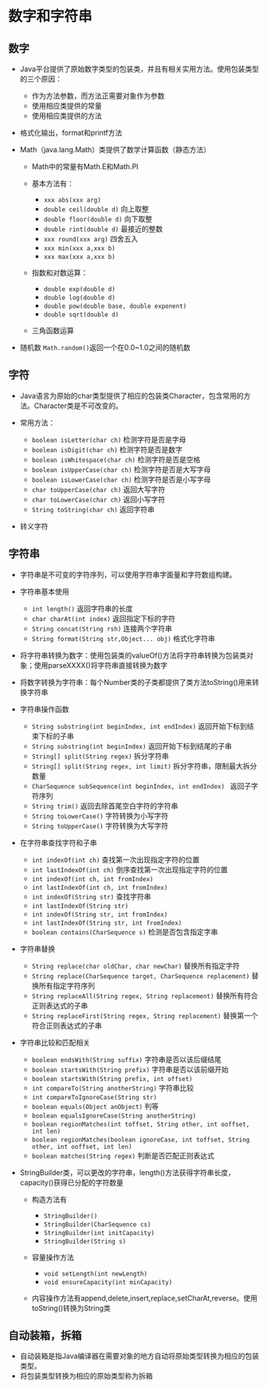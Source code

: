 # 数字和字符串

## 数字

+ Java平台提供了原始数字类型的包装类，并且有相关实用方法。使用包装类型的三个原因：
  + 作为方法参数，而方法正需要对象作为参数
  + 使用相应类提供的常量
  + 使用相应类提供的方法

+ 格式化输出，format和printf方法

+ Math（java.lang.Math）类提供了数学计算函数（静态方法）

  + Math中的常量有Math.E和Math.PI

  + 基本方法有：

    + `xxx abs(xxx arg)`
    + `double ceil(double d)`  向上取整
    + `double floor(double d)` 向下取整
    + `double rint(double d)`  最接近的整数
    + `xxx round(xxx arg)`  四舍五入
    + `xxx min(xxx a,xxx b)` 
    + `xxx max(xxx a,xxx b)`

  + 指数和对数运算：

    + `double exp(double d)`
    + `double log(double d)`
    + `double pow(double base, double exponent)`
    + `double sqrt(double d)`

  + 三角函数运算

+ 随机数 `Math.random()`返回一个在0.0~1.0之间的随机数

## 字符

+ Java语言为原始的char类型提供了相应的包装类Character，包含常用的方法。Character类是不可改变的。

+ 常用方法：

  + `boolean isLetter(char ch)`  检测字符是否是字母
  + `boolean isDigit(char ch)`   检测字符是否是数字
  + `boolean isWhitespace(char ch)` 检测字符是否是空格
  + `boolean isUpperCase(char ch)` 检测字符是否是大写字母
  + `boolean isLowerCase(char ch)` 检测字符是否是小写字母
  + `char toUpperCase(char ch)`    返回大写字符
  + `char toLowerCase(char ch)`    返回小写字符
  + `String toString(char ch)`     返回字符串

+ 转义字符       

## 字符串

+ 字符串是不可变的字符序列，可以使用字符串字面量和字符数组构建。

+ 字符串基本使用

  + `int length()` 返回字符串的长度
  + `char charAt(int index)` 返回指定下标的字符
  + `String concat(String rsh)`  连接两个字符串
  + `String format(String str,Object... obj)` 格式化字符串

+ 将字符串转换为数字：使用包装类的valueOf()方法将字符串转换为包装类对象；使用parseXXXX()将字符串直接转换为数字

+ 将数字转换为字符串：每个Number类的子类都提供了类方法toString()用来转换字符串

+ 字符串操作函数

  + `String substring(int beginIndex, int endIndex)`  返回开始下标到结束下标的子串
  + `String substring(int beginIndex)`    返回开始下标到结尾的子串
  + `String[] split(String regex)`    拆分字符串
  + `String[] split(String regex, int limit)`  拆分字符串，限制最大拆分数量
  + `CharSequence subSequence(int beginIndex, int endIndex)	`  返回子字符序列
  + `String trim()` 返回去除首尾空白字符的字符串
  + `String toLowerCase()`   字符转换为小写字符
  + `String toUpperCase()`   字符转换为大写字符

+ 在字符串查找字符和子串

  + `int indexOf(int ch)`     查找第一次出现指定字符的位置
  + `int lastIndexOf(int ch)` 倒序查找第一次出现指定字符的位置
  + `int indexOf(int ch, int fromIndex)`  
  + `int lastIndexOf(int ch, int fromIndex)`
  + `int indexOf(String str)`   查找字符串
  + `int lastIndexOf(String str)`
  + `int indexOf(String str, int fromIndex)`
  + `int lastIndexOf(String str, int fromIndex)`
  + `boolean contains(CharSequence s)`  检测是否包含指定字串

+ 字符串替换

  + `String replace(char oldChar, char newChar)`  替换所有指定字符
  + `String replace(CharSequence target, CharSequence replacement)` 替换所有指定字符序列
  + `String replaceAll(String regex, String replacement)`  替换所有符合正则表达式的子串
  + `String replaceFirst(String regex, String replacement)` 替换第一个符合正则表达式的子串

+ 字符串比较和匹配相关

  + `boolean endsWith(String suffix)`  字符串是否以该后缀结尾
  + `boolean startsWith(String prefix)` 字符串是否以该前缀开始
  + `boolean startsWith(String prefix, int offset)`  
  + `int compareTo(String anotherString)` 字符串比较
  + `int compareToIgnoreCase(String str)`
  + `boolean equals(Object anObject)`  判等
  + `boolean equalsIgnoreCase(String anotherString)`
  + `boolean regionMatches(int toffset, String other, int ooffset, int len)`
  + `boolean regionMatches(boolean ignoreCase, int toffset, String other, int ooffset, int len)`
  + `boolean matches(String regex)` 判断是否匹配正则表达式

+ StringBuilder类，可以更改的字符串，length()方法获得字符串长度，capacity()获得已分配的字符数量

  + 构造方法有
    + `StringBuilder()`
    + `StringBuilder(CharSequence cs)`
    + `StringBuilder(int initCapacity)`
    + `StringBuilder(String s)`

  + 容量操作方法

    + `void setLength(int newLength)`
    + `void ensureCapacity(int minCapacity)`

  + 内容操作方法有append,delete,insert,replace,setCharAt,reverse。使用toString()转换为String类

## 自动装箱，拆箱

  + 自动装箱是指Java编译器在需要对象的地方自动将原始类型转换为相应的包装类型。
  + 将包装类型转换为相应的原始类型称为拆箱
